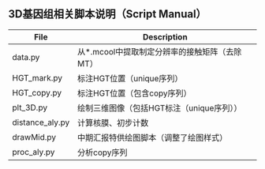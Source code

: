 ## 3D基因组相关脚本说明（Script Manual）

| File            | Description                                   |
| --------------- | --------------------------------------------- |
| data.py         | 从*.mcool中提取制定分辨率的接触矩阵（去除MT） |
| HGT_mark.py     | 标注HGT位置（unique序列）                     |
| HGT_copy.py     | 标注HGT位置（包含copy序列）                   |
| plt_3D.py       | 绘制三维图像（包括HGT标注（unique序列））     |
| distance_aly.py | 计算核膜、初步计数                            |
| drawMid.py      | 中期汇报特供绘图脚本（调整了绘图样式）          |
| proc_aly.py     | 分析copy序列 |

